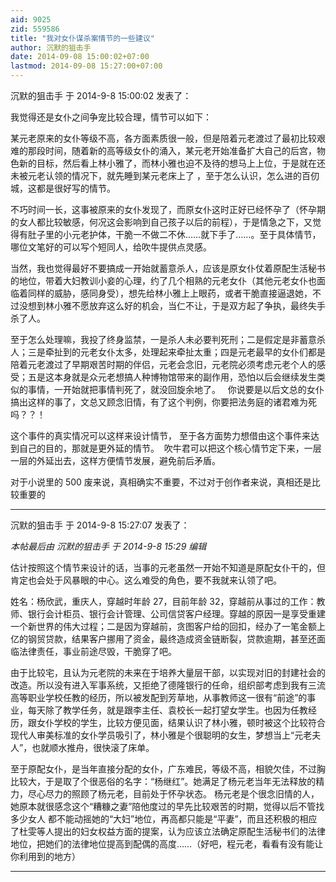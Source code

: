 ```yaml
---
aid: 9025
zid: 559586
title: "我对女仆谋杀案情节的一些建议"
author: 沉默的狙击手
date: 2014-09-08 15:00:02+07:00
lastmod: 2014-09-08 15:27:00+07:00
---
```


沉默的狙击手 于 2014-9-8 15:00:02 发表了：

我觉得还是女仆之间争宠比较合理，情节可以如下：

某元老原来的女仆等级不高，各方面素质很一般，但是陪着元老渡过了最初比较艰难的那段时间，随着新的高等级女仆的涌入，某元老开始准备扩大自己的后宫，物色新的目标，然后看上林小雅了，而林小雅也迫不及待的想马上上位，于是就在还未被元老认领的情况下，就先睡到某元老床上了
，至于怎么认识，怎么进的百仞城，这都是很好写的情节。

不巧时间一长，这事被原来的女仆发现了，而原女仆这时正好已经怀孕了（怀孕期的女人都比较敏感，何况这会影响到自己孩子以后的前程），于是情急之下，又觉得有肚子里的小元老护体，干脆一不做二不休……就下手了……。至于具体情节，哪位文笔好的可以写个短同人，给吹牛提供点灵感。

当然，我也觉得最好不要搞成一开始就蓄意杀人，应该是原女仆仗着原配生活秘书的地位，带着大妇教训小妾的心理，约了几个相熟的元老女仆（其他元老女仆也面临着同样的威胁，感同身受），想先给林小雅上上眼药，或者干脆直接逼退她，不过没想到林小雅不愿放弃这么好的机会，当仁不让，于是双方起了争执，最终失手杀了人。

至于怎么处理嘛，我投了终身监禁，一是杀人未必要判死刑；二是假定是非蓄意杀人；三是牵扯到的元老女仆太多，处理起来牵扯太重；四是元老最早的女仆们都是陪着元老渡过了早期艰苦时期的伴侣，元老会念旧，元老院必须考虑元老个人的感受；五是这本身就是众元老想搞人种博物馆带来的副作用，恐怕以后会继续发生类似的事情，一开始就把事情判死了，就没回旋余地了。&nbsp; &nbsp;你说要是以后文总的女仆搞出这样的事了，文总又顾念旧情，有了这个判例，你要把法务庭的诸君难为死吗？？！

这个事件的真实情况可以这样来设计情节， 至于各方面势力想借由这个事件来达到自己的目的，那就是更外延的情节。&nbsp;&nbsp;吹牛君可以把这个核心情节定下来，一层一层的外延出去，这样方便情节发展，避免前后矛盾。

对于小说里的 500 废来说，真相确实不重要，不过对于创作者来说，真相还是比较重要的

---

沉默的狙击手 于 2014-9-8 15:27:07 发表了：

_本帖最后由 沉默的狙击手 于 2014-9-8 15:29 编辑_

估计按照这个情节来设计的话，当事的元老虽然一开始不知道是原配女仆干的，但肯定也会处于风暴眼的中心。这么难受的角色，要不我就来认领了吧。

姓名：杨欣武，重庆人，穿越时年龄 27，目前年龄 32，穿越前从事过的工作：教师、银行会计柜员、银行会计管理、公司信贷客户经理。穿越的原因一是享受重建一个新世界的伟大过程；二是因为穿越前，贪图客户给的回扣，经办了一笔金额上亿的钢贸贷款，结果客户挪用了资金，最终造成资金链断裂，贷款逾期，甚至还面临法律责任，事业前途尽毁，干脆穿了吧。

由于比较宅，且认为元老院的未来在于培养大量层干部，以实现对旧的封建社会的改造。所以没有进入军事系统，又拒绝了德隆银行的任命，组织部考虑到我有三流高等职业学校任教的经历，所以被发配到芳草地，从事教师这一很有“前途”的事业，每天除了教学任务，就是跟李主任、袁校长一起打望女学生。也因为任教经历，跟女仆学校的学生，比较方便见面，结果认识了林小雅，顿时被这个比较符合现代人审美标准的女仆学员吸引了，林小雅是个很聪明的女生，梦想当上“元老夫人”，也就顺水推舟，很快滚了床单。

至于原配女仆，是当年直接分配的女仆，广东难民，等级不高，相貌欠佳，不过胸比较大，于是取了个很恶俗的名字：“杨继红”。她满足了杨元老当年无法释放的精力，尽心尽力的照顾了杨元老，目前处于怀孕状态。 杨元老是个很念旧情的人，她原本就很感念这个“糟糠之妻”陪他度过的早先比较艰苦的时期，觉得以后不管找多少女人
都不能动摇她的“大妇”地位，再高都只能是“平妻”，而且还积极的相应了杜雯等人提出的妇女权益方面的提案，认为应该立法确定原配生活秘书们的法律地位，把她们的法律地位提高到配偶的高度……（好吧，程元老，看看有没有能让你利用到的地方）

---
